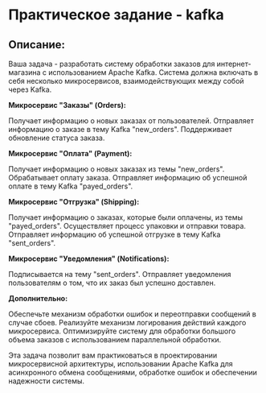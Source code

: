 # Практическое задание - kafka
## Описание:

Ваша задача - разработать систему обработки заказов для интернет-магазина с использованием Apache Kafka. Система должна включать в себя несколько микросервисов, взаимодействующих между собой через Kafka.

**Микросервис "Заказы" (Orders):**

Получает информацию о новых заказах от пользователей. Отправляет информацию о заказе в тему Kafka "new_orders". Поддерживает обновление статуса заказа.

**Микросервис "Оплата" (Payment):** 

Получает информацию о новых заказах из темы "new_orders". Обрабатывает оплату заказа. Отправляет информацию об успешной оплате в тему Kafka "payed_orders".

**Микросервис "Отгрузка" (Shipping):**

Получает информацию о заказах, которые были оплачены, из темы "payed_orders". Осуществляет процесс упаковки и отправки товара. Отправляет информацию об успешной отгрузке в тему Kafka "sent_orders".

**Микросервис "Уведомления" (Notifications):**

Подписывается на тему "sent_orders". Отправляет уведомления пользователям о том, что их заказ был успешно доставлен.

**Дополнительно:**

Обеспечьте механизм обработки ошибок и переотправки сообщений в случае сбоев. Реализуйте механизм логирования действий каждого микросервиса. Оптимизируйте систему для обработки большого объема заказов с использованием параллельной обработки.

Эта задача позволит вам практиковаться в проектировании микросервисной архитектуры, использовании Apache Kafka для асинхронного обмена сообщениями, обработке ошибок и обеспечении надежности системы.